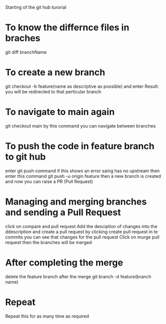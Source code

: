 Starting of the git hub turorial

# To know the differnce files in braches 
git diff branchName

# To create a new branch
git checkout -b feature(name as descriptive as possible) and enter 
Result: you will be redirected to that perticular branch

# To navigate to main again
git checkout main
by this command you can navigate between branches

# To push the code in feature branch to git hub
enter git push command if this shows an error saing has no upstream then enter this command
git push -u origin feature 
then a new branch is created and now you can raise a PR (Pull Request)

# Managing and merging branches and sending a Pull Request
click on compare and pull request
Add the desciption of changes into the ddescription  and create a pull request by clicking create pull request 
in te commits you can see that changes for the pull request 
Click on murge pull request then the branches will be merged    

# After completing the merge
delete the feature branch after the merge
git branch -d feature(branch name)

# Repeat
Repeat this for as many time as required